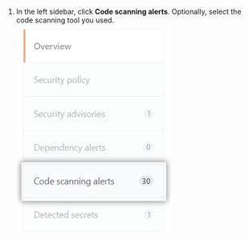 1. In the left sidebar, click **Code scanning alerts**. Optionally, select the code scanning tool you used. !["Code scanning alerts" tab](/assets/images/help/repository/sidebar-code-scanning-alerts.png)
